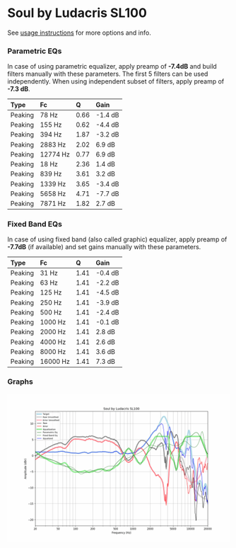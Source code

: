 # Soul by Ludacris SL100
See [usage instructions](https://github.com/jaakkopasanen/AutoEq#usage) for more options and info.

### Parametric EQs
In case of using parametric equalizer, apply preamp of **-7.4dB** and build filters manually
with these parameters. The first 5 filters can be used independently.
When using independent subset of filters, apply preamp of **-7.3 dB**.

| Type    | Fc       |    Q | Gain    |
|:--------|:---------|:-----|:--------|
| Peaking | 78 Hz    | 0.66 | -1.4 dB |
| Peaking | 155 Hz   | 0.62 | -4.4 dB |
| Peaking | 394 Hz   | 1.87 | -3.2 dB |
| Peaking | 2883 Hz  | 2.02 | 6.9 dB  |
| Peaking | 12774 Hz | 0.77 | 6.9 dB  |
| Peaking | 18 Hz    | 2.36 | 1.4 dB  |
| Peaking | 839 Hz   | 3.61 | 3.2 dB  |
| Peaking | 1339 Hz  | 3.65 | -3.4 dB |
| Peaking | 5658 Hz  | 4.71 | -7.7 dB |
| Peaking | 7871 Hz  | 1.82 | 2.7 dB  |

### Fixed Band EQs
In case of using fixed band (also called graphic) equalizer, apply preamp of **-7.7dB**
(if available) and set gains manually with these parameters.

| Type    | Fc       |    Q | Gain    |
|:--------|:---------|:-----|:--------|
| Peaking | 31 Hz    | 1.41 | -0.4 dB |
| Peaking | 63 Hz    | 1.41 | -2.2 dB |
| Peaking | 125 Hz   | 1.41 | -4.5 dB |
| Peaking | 250 Hz   | 1.41 | -3.9 dB |
| Peaking | 500 Hz   | 1.41 | -2.4 dB |
| Peaking | 1000 Hz  | 1.41 | -0.1 dB |
| Peaking | 2000 Hz  | 1.41 | 2.8 dB  |
| Peaking | 4000 Hz  | 1.41 | 2.6 dB  |
| Peaking | 8000 Hz  | 1.41 | 3.6 dB  |
| Peaking | 16000 Hz | 1.41 | 7.3 dB  |

### Graphs
![](./Soul%20by%20Ludacris%20SL100.png)